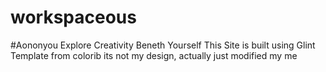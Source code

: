 # workspaceous
#Aononyou
Explore Creativity Beneth Yourself
This Site is built using Glint Template from colorib
its not my design, actually just modified my me 

